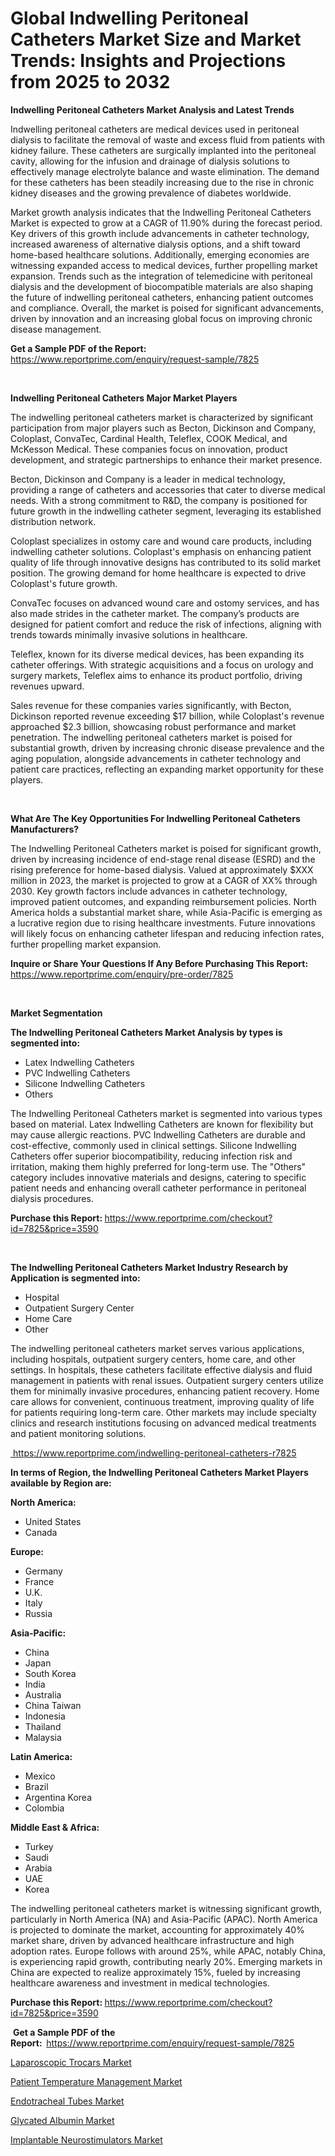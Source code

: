 <p><h1>Global Indwelling Peritoneal Catheters Market Size and Market Trends: Insights and Projections from 2025 to 2032</h1></p><p><strong>Indwelling Peritoneal Catheters Market Analysis and Latest Trends</strong></p>
<p><p>Indwelling peritoneal catheters are medical devices used in peritoneal dialysis to facilitate the removal of waste and excess fluid from patients with kidney failure. These catheters are surgically implanted into the peritoneal cavity, allowing for the infusion and drainage of dialysis solutions to effectively manage electrolyte balance and waste elimination. The demand for these catheters has been steadily increasing due to the rise in chronic kidney diseases and the growing prevalence of diabetes worldwide. </p><p>Market growth analysis indicates that the Indwelling Peritoneal Catheters Market is expected to grow at a CAGR of 11.90% during the forecast period. Key drivers of this growth include advancements in catheter technology, increased awareness of alternative dialysis options, and a shift toward home-based healthcare solutions. Additionally, emerging economies are witnessing expanded access to medical devices, further propelling market expansion. Trends such as the integration of telemedicine with peritoneal dialysis and the development of biocompatible materials are also shaping the future of indwelling peritoneal catheters, enhancing patient outcomes and compliance. Overall, the market is poised for significant advancements, driven by innovation and an increasing global focus on improving chronic disease management.</p></p>
<p><strong>Get a Sample PDF of the Report:&nbsp;</strong> <a href="https://www.reportprime.com/enquiry/request-sample/7825?utm_campaign=1836&utm_medium=2&utm_source=Github&utm_content=ia&utm_term=19032025&utm_id=indwelling-peritoneal-catheters">https://www.reportprime.com/enquiry/request-sample/7825</a></p>
<p>&nbsp;</p>
<p><strong>Indwelling Peritoneal Catheters Major Market Players</strong></p>
<p><p>The indwelling peritoneal catheters market is characterized by significant participation from major players such as Becton, Dickinson and Company, Coloplast, ConvaTec, Cardinal Health, Teleflex, COOK Medical, and McKesson Medical. These companies focus on innovation, product development, and strategic partnerships to enhance their market presence.</p><p>Becton, Dickinson and Company is a leader in medical technology, providing a range of catheters and accessories that cater to diverse medical needs. With a strong commitment to R&D, the company is positioned for future growth in the indwelling catheter segment, leveraging its established distribution network.</p><p>Coloplast specializes in ostomy care and wound care products, including indwelling catheter solutions. Coloplast's emphasis on enhancing patient quality of life through innovative designs has contributed to its solid market position. The growing demand for home healthcare is expected to drive Coloplast's future growth.</p><p>ConvaTec focuses on advanced wound care and ostomy services, and has also made strides in the catheter market. The company’s products are designed for patient comfort and reduce the risk of infections, aligning with trends towards minimally invasive solutions in healthcare.</p><p>Teleflex, known for its diverse medical devices, has been expanding its catheter offerings. With strategic acquisitions and a focus on urology and surgery markets, Teleflex aims to enhance its product portfolio, driving revenues upward.</p><p>Sales revenue for these companies varies significantly, with Becton, Dickinson reported revenue exceeding $17 billion, while Coloplast's revenue approached $2.3 billion, showcasing robust performance and market penetration. The indwelling peritoneal catheters market is poised for substantial growth, driven by increasing chronic disease prevalence and the aging population, alongside advancements in catheter technology and patient care practices, reflecting an expanding market opportunity for these players.</p></p>
<p>&nbsp;</p>
<p><strong>What Are The Key Opportunities For Indwelling Peritoneal Catheters Manufacturers?</strong></p>
<p><p>The Indwelling Peritoneal Catheters market is poised for significant growth, driven by increasing incidence of end-stage renal disease (ESRD) and the rising preference for home-based dialysis. Valued at approximately $XXX million in 2023, the market is projected to grow at a CAGR of XX% through 2030. Key growth factors include advances in catheter technology, improved patient outcomes, and expanding reimbursement policies. North America holds a substantial market share, while Asia-Pacific is emerging as a lucrative region due to rising healthcare investments. Future innovations will likely focus on enhancing catheter lifespan and reducing infection rates, further propelling market expansion.</p></p>
<p><strong>Inquire or Share Your Questions If Any Before Purchasing This Report:</strong> <a href="https://www.reportprime.com/enquiry/pre-order/7825?utm_campaign=1836&utm_medium=2&utm_source=Github&utm_content=ia&utm_term=19032025&utm_id=indwelling-peritoneal-catheters">https://www.reportprime.com/enquiry/pre-order/7825</a></p>
<p>&nbsp;</p>
<p><strong>Market Segmentation</strong></p>
<p><strong>The Indwelling Peritoneal Catheters Market Analysis by types is segmented into:</strong></p>
<p><ul><li>Latex Indwelling Catheters</li><li>PVC Indwelling Catheters</li><li>Silicone Indwelling Catheters</li><li>Others</li></ul></p>
<p><p>The Indwelling Peritoneal Catheters market is segmented into various types based on material. Latex Indwelling Catheters are known for flexibility but may cause allergic reactions. PVC Indwelling Catheters are durable and cost-effective, commonly used in clinical settings. Silicone Indwelling Catheters offer superior biocompatibility, reducing infection risk and irritation, making them highly preferred for long-term use. The "Others" category includes innovative materials and designs, catering to specific patient needs and enhancing overall catheter performance in peritoneal dialysis procedures.</p></p>
<p><strong>Purchase this Report:&nbsp;</strong><a href="https://www.reportprime.com/checkout?id=7825&price=3590&utm_campaign=1836&utm_medium=2&utm_source=Github&utm_content=ia&utm_term=19032025&utm_id=indwelling-peritoneal-catheters">https://www.reportprime.com/checkout?id=7825&price=3590</a></p>
<p>&nbsp;</p>
<p><strong>The Indwelling Peritoneal Catheters Market Industry Research by Application is segmented into:</strong></p>
<p><ul><li>Hospital</li><li>Outpatient Surgery Center</li><li>Home Care</li><li>Other</li></ul></p>
<p><p>The indwelling peritoneal catheters market serves various applications, including hospitals, outpatient surgery centers, home care, and other settings. In hospitals, these catheters facilitate effective dialysis and fluid management in patients with renal issues. Outpatient surgery centers utilize them for minimally invasive procedures, enhancing patient recovery. Home care allows for convenient, continuous treatment, improving quality of life for patients requiring long-term care. Other markets may include specialty clinics and research institutions focusing on advanced medical treatments and patient monitoring solutions.</p></p>
<p><a href="https://www.reportprime.com/indwelling-peritoneal-catheters-r7825?utm_campaign=1836&utm_medium=2&utm_source=Github&utm_content=ia&utm_term=19032025&utm_id=indwelling-peritoneal-catheters">&nbsp;https://www.reportprime.com/indwelling-peritoneal-catheters-r7825</a></p>
<p><strong>In terms of Region, the Indwelling Peritoneal Catheters Market Players available by Region are:</strong></p>
<p>
    <p> <strong> North America: </strong>
        <ul>
            <li>United States</li>
            <li>Canada</li>
        </ul>
        </p> 
    <p> <strong> Europe: </strong>
        <ul>
            <li>Germany</li>
            <li>France</li>
            <li>U.K.</li>
            <li>Italy</li>
            <li>Russia</li>
        </ul>
        </p> 
    <p> <strong> Asia-Pacific: </strong>
        <ul>
            <li>China</li>
            <li>Japan</li>
            <li>South Korea</li>
            <li>India</li>
            <li>Australia</li>
            <li>China Taiwan</li>
            <li>Indonesia</li>
            <li>Thailand</li>
            <li>Malaysia</li>
        </ul>
        </p> 
    <p> <strong> Latin America: </strong>
        <ul>
            <li>Mexico</li>
            <li>Brazil</li>
            <li>Argentina Korea</li>
            <li>Colombia</li>
        </ul>
        </p> 
    <p> <strong> Middle East & Africa: </strong>
        <ul>
            <li>Turkey</li>
            <li>Saudi</li>
            <li>Arabia</li>
            <li>UAE</li>
            <li>Korea</li>
        </ul>
    </p>
    </p>
<p><p>The indwelling peritoneal catheters market is witnessing significant growth, particularly in North America (NA) and Asia-Pacific (APAC). North America is projected to dominate the market, accounting for approximately 40% market share, driven by advanced healthcare infrastructure and high adoption rates. Europe follows with around 25%, while APAC, notably China, is experiencing rapid growth, contributing nearly 20%. Emerging markets in China are expected to realize approximately 15%, fueled by increasing healthcare awareness and investment in medical technologies.</p></p>
<p><strong>Purchase this Report: </strong><a href="https://www.reportprime.com/checkout?id=7825&price=3590&utm_campaign=1836&utm_medium=2&utm_source=Github&utm_content=ia&utm_term=19032025&utm_id=indwelling-peritoneal-catheters">https://www.reportprime.com/checkout?id=7825&price=3590</a></p>
<p>&nbsp;<strong>Get a Sample PDF of the Report:&nbsp;&nbsp;</strong><a href="https://www.reportprime.com/enquiry/request-sample/7825?utm_campaign=1836&utm_medium=2&utm_source=Github&utm_content=ia&utm_term=19032025&utm_id=indwelling-peritoneal-catheters">https://www.reportprime.com/enquiry/request-sample/7825</a></p>
<p><strong></strong></p>
<p><p><a href="https://github.com/gunbybeahmg1/Market-Research-Report-List-1/blob/main/laparoscopic-trocars-market.md?utm_campaign=1836&utm_medium=2&utm_source=Github&utm_content=ia&utm_term=19032025&utm_id=indwelling-peritoneal-catheters">Laparoscopic Trocars Market</a></p><p><a href="https://github.com/celpabembes/Market-Research-Report-List-1/blob/main/patient-temperature-management-market.md?utm_campaign=1836&utm_medium=2&utm_source=Github&utm_content=ia&utm_term=19032025&utm_id=indwelling-peritoneal-catheters">Patient Temperature Management Market</a></p><p><a href="https://github.com/mateyappiazo/Market-Research-Report-List-1/blob/main/endotracheal-tubes-market.md?utm_campaign=1836&utm_medium=2&utm_source=Github&utm_content=ia&utm_term=19032025&utm_id=indwelling-peritoneal-catheters">Endotracheal Tubes Market</a></p><p><a href="https://github.com/shefikagbons/Market-Research-Report-List-1/blob/main/glycated-albumin-market.md?utm_campaign=1836&utm_medium=2&utm_source=Github&utm_content=ia&utm_term=19032025&utm_id=indwelling-peritoneal-catheters">Glycated Albumin Market</a></p><p><a href="https://github.com/signallaikun/Market-Research-Report-List-1/blob/main/implantable-neurostimulators-market.md?utm_campaign=1836&utm_medium=2&utm_source=Github&utm_content=ia&utm_term=19032025&utm_id=indwelling-peritoneal-catheters">Implantable Neurostimulators Market</a></p></p>